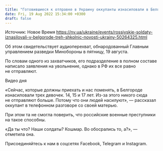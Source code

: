 ```yaml
---
title: "Готовившиеся к отправке в Украину оккупанты изнасиловали в Белгороде трех школьниц — перехват"
date: Fri, 19 Aug 2022 15:34:00 +0300
draft: false
---
```

Источник: Новое Время https://nv.ua/ukraine/events/rossiyskie-soldaty-iznasilovali-v-belgorode-treh-shkolnic-novosti-ukrainy-50264325.html


Об этом свидетельствует аудиоперехват, обнародованный Главным управлением разведки Минобороны в пятницу, 19 августа.

По словам одного из захватчиков, его подразделение в полном составе написало заявления на увольнение, однако в РФ их все равно не отправляют.

 Видео дня   

«Сейчас, которые должны приехать и нас поменять, в Белгороде изнасиловали трех девочек. 14, 15 и 17 лет. Из-за этого никого сюда не отправляют больше. Потому что они людей насилуют», — рассказал оккупант в телефонном разговоре со своей матерью.

При этом та не смогла поверить, что российские военные преступники на такое способны.

«Да ты что? Наши солдаты? Кошмар. Во обосрались то, а?», — отметила она. 

Присоединяйтесь к нам в соцсетях Facebook, Telegram и Instagram.
